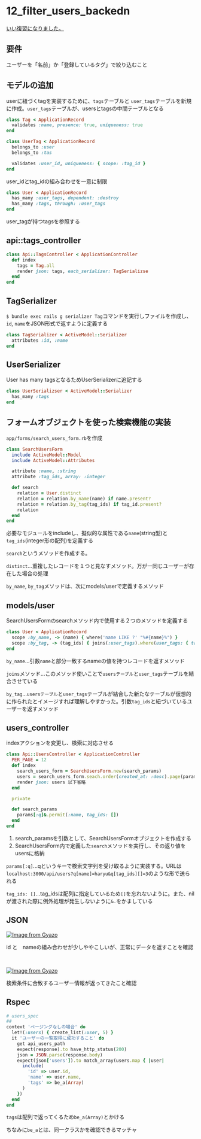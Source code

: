 # 12_filter_users_backedn

[いい復習になりました。](https://tech-essentials.work/courses/11/tasks/15/outputs/409)

## 要件

ユーザーを「名前」か「登録しているタグ」で絞り込むこと

## モデルの追加

userに紐づくtagを実装するために、`tags`テーブルと `user_tags`テーブルを新規に作成。`user_tags`テーブルが、usersとtagsの中間テーブルとなる

```rb
class Tag < ApplicationRecord
  validates :name, presence: true, uniqueness: true
end
```

```rb
class UserTag < ApplicationRecord
  belongs_to :user
  belongs_to :tas

  validates :user_id, uniqueness: { scope: :tag_id }
end
```

user_idとtag_idの組み合わせを一意に制限

```rb
class User < ApplicationRecord
  has_many :user_tags, dependent: :destroy
  has_many :tags, through: :user_tags
end
```

user_tagが持つtagsを参照する

## api::tags_controller

```rb
class Api::TagsController < ApplicationController
  def index
    tags = Tag.all
    render json: tags, each_serializer: TagSerializse
  end
end
```

## TagSerializer

`$ bundle exec rails g serializer Tag`コマンドを実行しファイルを作成し、`id`, `name`をJSON形式で返すように定義する

```rb
class TagSerializer < ActiveModel::Serializer
  attributes :id, :name
end
```

## UserSerializer

User has many tagsとなるためUserSerializerに追記する

```rb
class UserSerializser < ActiveModel::Serializer
  has_many :tags
end
```

## フォームオブジェクトを使った検索機能の実装

`app/forms/search_users_form.rb`を作成

```rb
class SearchUsersForm
  include ActiveModel::Model
  include ActiveModel::Attributes

  attribute :name, :string
  attribute :tag_ids, array: :integer

  def search
    relation = User.distinct
    relation = relation.by_name(name) if name.present?
    relation = relation.by_tag(tag_ids) if tag_id.present?
    relation
  end
end
```

必要なモジュールをincludeし、擬似的な属性である`name`(string型)と`tag_ids`(integer形の配列)を定義する

`search`というメソッドを作成する。

`distinct`...重複したレコードを１つと見なすメソッド。万が一同じユーザーが存在した場合の処理

`by_name`, `by_tag`メソッドは、次にmodels/userで定義するメソッド

## models/user

SearchUsersFormのsearchメソッド内で使用する２つのメソッドを定義する

```rb
class User < ApplicationRecord
  scope :by_name, -> (name) { where('name LIKE ?' "%#{name}%") }
  scope :by_tag, -> (tag_ids) { joins(:user_tags).where(user_tags: { tag_id: tag_ids }) }
end
```

`by_name`...引数`name`と部分一致するnameの値を持つレコードを返すメソッド

`joins`メソッド...このメソッド使いことで`usersテーブル`と`user_tags`テーブルを結合させている

`by_tag`...`usersテーブル`と`user_tags`テーブルが結合した新たなテーブルが仮想的に作られたとイメージすれば理解しやすかった。引数`tag_ids`と紐づいているユーザーを返すメソッド

## users_controller

indexアクションを変更し、検索に対応させる

```rb
class Api::UsersController < ApplicationController
  PER_PAGE = 12
  def index
    search_users_form = SearchUsersForm.new(search_params)
    users = search_users_form.seach.order(created_at: :desc).page(params[:page]).per(PER_PAGE)
    render json: users 以下省略
  end

  private

  def search_params
    params[:q]&.permit(:name, tag_ids: [])
  end
end
```

1. search_paramsを引数として、SearchUsersFormオブジェクトを作成する
2. SearchUsersForm内で定義した`search`メソッドを実行し、その返り値をusersに格納

`params[:q]`...qというキーで検索文字列を受け取るように実装する。URLは`localhost:3000/api/users?q[name]=haryu&q[tag_ids][]=3`のような形で送られる

`tag_ids: []`...tag_idsは配列に指定しているため`[]`を忘れないように。また、nilが渡された際に例外処理が発生しないように`&.`をかましている

## JSON

[![Image from Gyazo](https://i.gyazo.com/63227cf17e95407d92d08ed1d30dc258.png)](https://gyazo.com/63227cf17e95407d92d08ed1d30dc258)

id と　nameの組み合わせが少しややこしいが、正常にデータを返すことを確認

<br>

[![Image from Gyazo](https://i.gyazo.com/d0f813579f570f489ae932168d46ac5c.png)](https://gyazo.com/d0f813579f570f489ae932168d46ac5c)

検索条件に合致するユーザー情報が返ってきたこと確認

## Rspec

```rb
# users_spec
##
context 'ページングなしの場合' do
  let!(:users) { create_list(:user, 5) }
  it 'ユーザーの一覧取得に成功すること' do
    get api_users_path
    expect(response).to have_http_status(200)
    json = JSON.parse(response.body)
    expect(json['users']).to match_array(users.map { |user|
      include(
        'id' => user.id,
        'name' => user.name,
        'tags' => be_a(Array)
      )
    })
  end
end
```

`tags`は配列で返ってくるため`be_a(Array)`とかける

ちなみに`be_a`とは、同一クラスかを確認できるマッチャ
